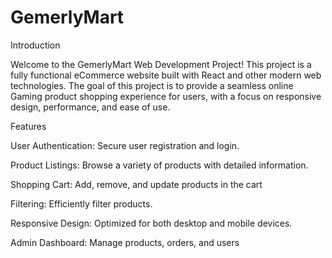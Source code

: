 # GemerlyMart

 Introduction
 
Welcome to the GemerlyMart Web Development Project! This project is a fully functional eCommerce website built with React and other modern web technologies. The goal of this project is to provide a seamless online Gaming product shopping experience for users, with a focus on responsive design, performance, and ease of use.

Features

User Authentication: Secure user registration and login.

Product Listings: Browse a variety of products with detailed information.

Shopping Cart: Add, remove, and update products in the cart

Filtering: Efficiently filter products.

Responsive Design: Optimized for both desktop and mobile devices.

Admin Dashboard: Manage products, orders, and users

